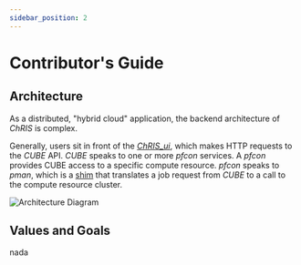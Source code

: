 ```yaml
---
sidebar_position: 2
---
```


# Contributor's Guide

## Architecture

As a distributed, "hybrid cloud" application, the backend architecture of _ChRIS_ is complex.

Generally, users sit in front of the [_ChRIS\_ui_](https://github.com/FNNDSC/ChRIS_ui), which makes
HTTP requests to the _CUBE_ API. _CUBE_ speaks to one or more _pfcon_ services. A _pfcon_ provides
CUBE access to a specific compute resource. _pfcon_ speaks to _pman_, which is a
[shim](https://en.wikipedia.org/wiki/Shim_(computing)) that translates a job request from _CUBE_
to a call to the compute resource cluster.

![Architecture Diagram](/img/figures/ChRIS_architecture.svg)

## Values and Goals

nada
